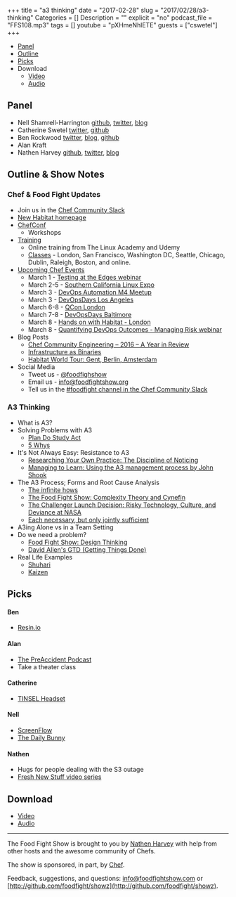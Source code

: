 +++
title = "a3 thinking"
date = "2017-02-28"
slug = "2017/02/28/a3-thinking"
Categories = []
Description = ""
explicit = "no"
podcast_file = "FFS108.mp3"
tags = []
youtube = "pXHmeNhlETE"
guests = ["cswetel"]
+++

* [Panel](http://foodfightshow.org/2017/02/a3-thinking.html#panel)
* [Outline](http://foodfightshow.org/2017/02/a3-thinking.html#outline)
* [Picks](http://foodfightshow.org/2017/02/a3-thinking.html#picks)
* Download
  * [Video](https://youtu.be/pXHmeNhlETE)
  * [Audio](http://traffic.libsyn.com/foodfight/FFS108.mp3)

Panel<a name="panel"></a>
-----

* Nell Shamrell-Harrington [github](https://github.com/nellshamrell), [twitter](https://twitter.com/nellshamrell), [blog](http://nellshamrell.com/)
* Catherine Swetel [twitter](https://twitter.com/CatSwetel), [github](https://github.com/catswetel)
* Ben Rockwood [twitter](https://twitter.com/benr), [blog](http://cuddletech.com/?page_id=834), [github](https://github.com/benr)
* Alan Kraft
* Nathen Harvey [github](http://github.com/nathenharvey), [twitter](http://twitter.com/nathenharvey), [blog](http://nathenharvey.com)

Outline & Show Notes<a name="outline"></a>
-------

### Chef & Food Fight Updates

* Join us in the [Chef Community Slack](http://community-slack.chef.io/)
* [New Habitat homepage](https://www.habitat.sh/)
* [ChefConf](https://chefconf.chef.io/2017/)
  * Workshops
* [Training](https://training.chef.io/)
  * Online training from The Linux Academy and Udemy
  * [Classes](https://training.chef.io/classes) - London, San Francisco, Washington DC, Seattle, Chicago, Dublin, Raleigh, Boston, and online.
* [Upcoming Chef Events](https://events.chef.io/)
  * March 1 - [Testing at the Edges webinar](https://events.chef.io/events/testing-at-the-edges/)
  * March 2-5 - [Southern California Linux Expo](https://events.chef.io/events/scale-southern-california-linux-expo/)
  * March 3 - [DevOps Automation M4 Meetup](https://events.chef.io/events/devops-automation-m4-meetup/)
  * March 3 - [DevOpsDays Los Angeles](https://events.chef.io/events/devopsdays-los-angeles/)
  * March 6-8 - [QCon London](https://events.chef.io/events/qcon-london/)
  * March 7-8 - [DevOpsDays Baltimore](https://events.chef.io/events/devopsdays-baltimore/)
  * March 8 - [Hands on with Habitat - London](https://events.chef.io/events/hands-habitat-london/)
  * March 8 - [Quantifying DevOps Outcomes - Managing Risk webinar](https://events.chef.io/events/quantifying-outcomes-managing-risk/)
* Blog Posts
  * [Chef Community Engineering – 2016 – A Year in Review](https://blog.chef.io/2017/02/24/chef-community-engineering-2016-a-year-in-review/)
  * [Infrastructure as Binaries](https://www.jfrog.com/blog/infrastructure-code-binaries/)
  * [Habitat World Tour: Gent, Berlin, Amsterdam](https://blog.chef.io/2017/02/28/habitat-world-tour-gent-berlin-amsterdam/)
* Social Media
  * Tweet us - [@foodfighshow](https://twitter.com/foodfightshow)
  * Email us - [info@foodfightshow.org](mailto:info@foodfightshow.org)
  * Tell us in the [#foodfight channel in the Chef Community Slack](https://chefcommunity.slack.com/archives/foodfight)

### A3 Thinking

* What is A3?
* Solving Problems with A3
  * [Plan Do Study Act](https://deming.org/management-system/pdsacycle)
  * [5 Whys](https://en.wikipedia.org/wiki/5_Whys)
* It's Not Always Easy: Resistance to A3
  * [Researching Your Own Practice: The Discipline of Noticing](https://www.amazon.com/Researching-Your-Own-Practice-Discipline/dp/0415248620)
  * [Managing to Learn: Using the A3 management process by John Shook](https://www.lean.org/Bookstore/ProductDetails.cfm?SelectedProductId=246)
* The A3 Process; Forms and Root Cause Analysis
  * [The infinite hows](https://www.oreilly.com/ideas/the-infinite-hows)
  * [The Food Fight Show: Complexity Theory and Cynefin](http://foodfightshow.org/2015/01/complexity-theory-and-cynefin.html)
  * [The Challenger Launch Decision: Risky Technology, Culture, and Deviance at NASA](https://www.amazon.com/Challenger-Launch-Decision-Technology-Deviance/dp/0226851761)
  * [Each necessary, but only jointly sufficient](http://www.kitchensoap.com/2012/02/10/each-necessary-but-only-jointly-sufficient/)
* A3ing Alone vs in a Team Setting
* Do we need a problem?
  * [Food Fight Show: Design Thinking](http://foodfightshow.org/2016/02/design-thinking.html)
  * [David Allen's GTD (Getting Things Done)](http://gettingthingsdone.com/)
* Real Life Examples
  * [Shuhari](https://en.wikipedia.org/wiki/Shuhari)
  * [Kaizen](https://en.wikipedia.org/wiki/Kaizen)

Picks<a name="picks"></a>
-----

#### Ben

* [Resin.io](https://resin.io/)

#### Alan

* [The PreAccident Podcast](https://preaccidentpodcast.podbean.com/)
* Take a theater class

#### Catherine

* [TINSEL Headset](http://tinsel.me/)

#### Nell

* [ScreenFlow](http://www.telestream.net/screenflow/overview.htm)
* [The Daily Bunny](http://dailybunny.org/)

#### Nathen

* Hugs for people dealing with the S3 outage
* [Fresh New Stuff video series](https://www.youtube.com/watch?v=OpsMDijWNfg&list=PL11cZfNdwNyNbxu10i7yPAjOoWAS_1_SQ&index=2)

Download
--------

* [Video](https://youtu.be/pXHmeNhlETE)
* [Audio](http://traffic.libsyn.com/foodfight/FFS108.mp3)

<hr />

The Food Fight Show is brought to you by [Nathen Harvey](https://twitter.com/nathenharvey) with help from other hosts and the awesome community of Chefs.

The show is sponsored, in part, by [Chef](http://www.chef.io).

Feedback, suggestions, and questions:  [info@foodfightshow.com](mailto:info@foodfightshow.com) or  [http://github.com/foodfight/showz](http://github.com/foodfight/showz).
